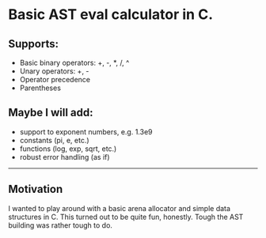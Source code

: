 # Basic AST eval calculator in C.
## Supports:
- Basic binary operators: +, -, *, /, ^
- Unary operators: +, -
- Operator precedence
- Parentheses

## Maybe I will add:
- support to exponent numbers, e.g. 1.3e9
- constants (pi, e, etc.)
- functions (log, exp, sqrt, etc.)
- robust error handling (as if)

---
## Motivation
I wanted to play around with a basic arena allocator and simple data structures in C. This turned out to be 
quite fun, honestly. Tough the AST building was rather tough to do.
